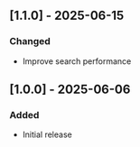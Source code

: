 <h2>[1.1.0] - 2025-06-15</h2>
<h3>Changed</h3>
<ul>
<li>Improve search performance</li>
</ul>
<h2>[1.0.0] - 2025-06-06</h2>
<h3>Added</h3>
<ul>
<li>Initial release</li>
</ul>